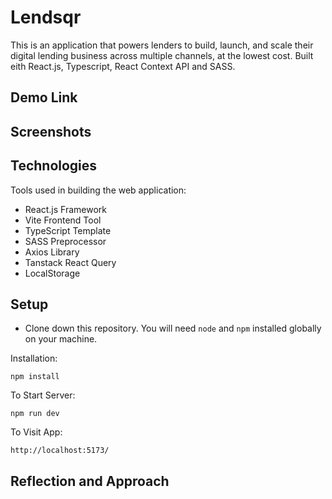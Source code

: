 # Lendsqr

This is an application that powers lenders to build, launch, and scale their digital lending business across multiple channels, at the lowest cost. Built eith React.js, Typescript, React Context API and SASS.

## Demo Link

<!-- Access the web application at: [Lendsqr](https://lendsqr-assessment-chidera-ezenwekwe.vercel.app) -->

## Screenshots

## Technologies

Tools used in building the web application:

- React.js Framework
- Vite Frontend Tool
- TypeScript Template
- SASS Preprocessor
- Axios Library
- Tanstack React Query
- LocalStorage

## Setup

- Clone down this repository. You will need `node` and `npm` installed globally on your machine.

Installation:

`npm install`

To Start Server:

`npm run dev`

To Visit App:

`http://localhost:5173/`

## Reflection and Approach

<!--  -->
